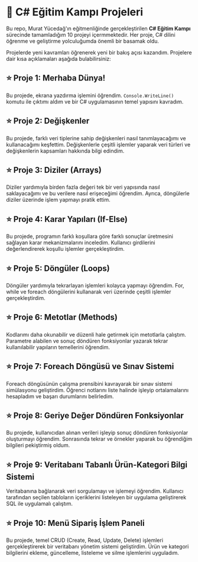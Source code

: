 # 🚀 C# Eğitim Kampı Projeleri  

Bu repo, Murat Yücedağ'ın eğitmenliğinde gerçekleştirilen **C# Eğitim Kampı** sürecinde tamamladığım 10 projeyi içermmektedir. Her proje, C# dilini öğrenme ve geliştirme yolculuğumda önemli bir basamak oldu.  

Projelerde yeni kavramları öğrenerek yeni bir bakış açısı kazandım. Projelere dair kısa açıklamaları aşağıda bulabilirsiniz:  


 ## ⭐ Proje 1: Merhaba Dünya!  
  Bu projede, ekrana yazdırma işlemini öğrendim. `Console.WriteLine()` komutu ile çıktımı aldım ve bir C# uygulamasının temel yapısını kavradım.  

 ## ⭐ Proje 2: Değişkenler
  Bu projede, farklı veri tiplerine sahip değişkenleri nasıl tanımlayacağımı ve kullanacağımı keşfettim. Değişkenlerle çeşitli işlemler yaparak veri türleri ve değişkenlerin kapsamları hakkında bilgi edindim.  

 ## ⭐ Proje 3: Diziler (Arrays)
  Diziler yardımıyla birden fazla değeri tek bir veri yapısında nasıl saklayacağımı ve bu verilere nasıl erişeceğimi öğrendim. Ayrıca, döngülerle diziler üzerinde işlem yapmayı pratik ettim.  

 ## ⭐ Proje 4: Karar Yapıları (If-Else)
  Bu projede, programın farklı koşullara göre farklı sonuçlar üretmesini sağlayan karar mekanizmalarını inceledim. Kullanıcı girdilerini değerlendirerek koşullu işlemler gerçekleştirdim.  

 ## ⭐ Proje 5: Döngüler (Loops) 
  Döngüler yardımıyla tekrarlayan işlemleri kolayca yapmayı öğrendim. For, while ve foreach döngülerini kullanarak veri üzerinde çeşitli işlemler gerçekleştirdim.  

 ## ⭐ Proje 6: Metotlar (Methods)
  Kodlarımı daha okunabilir ve düzenli hale getirmek için metotlarla çalıştım. Parametre alabilen ve sonuç döndüren fonksiyonlar yazarak tekrar kullanılabilir yapıların temellerini öğrendim.  

 ## ⭐ Proje 7: Foreach Döngüsü ve Sınav Sistemi
  Foreach döngüsünün çalışma prensibini kavrayarak bir sınav sistemi simülasyonu geliştirdim. Öğrenci notlarını liste halinde işleyip ortalamalarını hesapladım ve başarı durumlarını belirledim.  

 ## ⭐ Proje 8: Geriye Değer Döndüren Fonksiyonlar
  Bu projede, kullanıcıdan alınan verileri işleyip sonuç döndüren fonksiyonlar oluşturmayı öğrendim. Sonrasında tekrar ve örnekler yaparak bu öğrendiğim bilgileri pekiştirmiş oldum.

 ## ⭐ Proje 9: Veritabanı Tabanlı Ürün-Kategori Bilgi Sistemi
  Veritabanına bağlanarak veri sorgulamayı ve işlemeyi öğrendim. Kullanıcı tarafından seçilen tabloların içeriklerini listeleyen bir uygulama geliştirerek SQL ile uygulamalı çalıştım.  

 ## ⭐ Proje 10: Menü Sipariş İşlem Paneli
  Bu projede, temel CRUD (Create, Read, Update, Delete) işlemleri gerçekleştirerek bir veritabanı yönetim sistemi geliştirdim. Ürün ve kategori bilgilerini ekleme, güncelleme, listeleme ve silme işlemlerini uyguladım.
